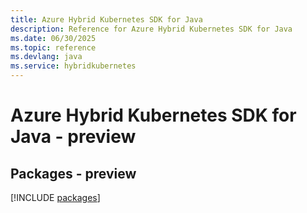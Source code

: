 ```yaml
---
title: Azure Hybrid Kubernetes SDK for Java
description: Reference for Azure Hybrid Kubernetes SDK for Java
ms.date: 06/30/2025
ms.topic: reference
ms.devlang: java
ms.service: hybridkubernetes
---
```

# Azure Hybrid Kubernetes SDK for Java - preview
## Packages - preview
[!INCLUDE [packages](hybrid-kubernetes-index.md)]